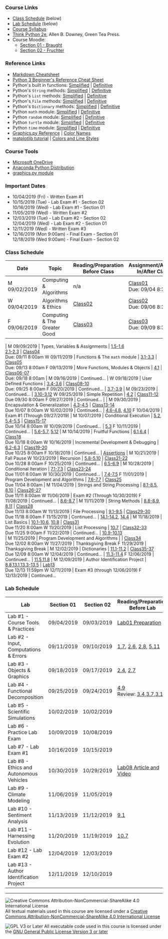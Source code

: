 ### Course Links

- [Class Schedule](#class-schedule) (below)
- [Lab Schedule](#lab-schedule) (below)
- [Course Syllabus](./syllabus.md)
- [Think Python 2e](https://greenteapress.com/wp/think-python-2e/), Allen B. Downey, Green Tea Press.
- Course Moodle:
  - [Section 01 - Braught](https://lms.dickinson.edu/course/view.php?id=41022)
  - [Section 02 - Fruchter](https://lms.dickinson.edu/course/view.php?id=41021)

### Reference Links

- [Markdown Cheatsheet](https://github.com/adam-p/markdown-here/wiki/Markdown-Here-Cheatsheet)
- [Python 3 Beginner's Reference Cheat Sheet](http://sixthresearcher.com/wp-content/uploads/2016/12/Python3_reference_cheat_sheet.pdf)
- Python's built in functions: [Simplified](https://www.w3schools.com/python/python_ref_functions.asp) \| [Definitive](https://docs.python.org/3/library/functions.html)
- Python's `String` methods: [Simplified](https://www.w3schools.com/python/python_ref_string.asp) \| [Definitive](https://docs.python.org/3/library/stdtypes.html#string-methods)
- Python's `List` methods: [Simplified](https://www.programiz.com/python-programming/methods/list) \| [Definitive](https://docs.python.org/3/tutorial/datastructures.html)
- Python's `File` methods: [Simplified](https://www.w3schools.com/python/python_ref_file.asp) \| [Definitive](https://docs.python.org/3/tutorial/inputoutput.html#reading-and-writing-files)
- Python's `Dictionary` methods: [Simplified](https://www.w3schools.com/python/python_ref_dictionary.asp) \| [Definitive](https://docs.python.org/3/library/stdtypes.html#typesmapping)
- Python `math` module: [Simplified](https://www.programiz.com/python-programming/modules/math) \| [Definitive](https://docs.python.org/3/library/math.html)
- Python `random` module: [Simplified](https://www.programiz.com/python-programming/modules/random) \| [Definitive](https://docs.python.org/3/library/random.html)  
- Python `turtle` module: [Simplified](http://web.cecs.pdx.edu/~lmd/cs161/turtle-excerpt.htm) \| [Definitive](https://docs.python.org/3/library/turtle.html)
- Python `time` module: [Simplified](https://www.programiz.com/python-programming/time) \| [Definitive](https://docs.python.org/3/library/time.html)
- [Graphics.py Reference](https://mcsp.wartburg.edu/zelle/python/graphics/graphics.pdf) \| [Color Names](https://www.w3schools.com/colors/colors_x11.asp)
- [matplotlib tutorial](https://matplotlib.org/tutorials/introductory/pyplot.html) \| [Colors and Line Styles](https://matplotlib.org/2.1.2/api/_as_gen/matplotlib.pyplot.plot.html)

### Course Tools

- [Microsoft OneDrive](https://onedrive.live.com/about/en-us/download/)
- [Anaconda Python Distribution](https://www.anaconda.com/distribution/)
- [graphics.py module](https://mcsp.wartburg.edu/zelle/python/graphics.py)

### Important Dates

- 10/04/2019 (Fri) - Written Exam #1
- 10/15/2019 (Tue) - Lab Exam #1 - Section 02  
  10/16/2019 (Wed) - Lab Exam #1 - Section 01
- 11/05/2019 (Wed) - Written Exam #2
- 12/03/2019 (Tue) - Lab Exam #2 - Section 02  
  12/04/2019 (Wed) - Lab Exam #2 - Section 01
- 12/11/2019 (Wed) - Written Exam #3
- 12/16/2019 (Mon 9:00am) - Final Exam - Section 01  
  12/18/2019 (Wed 9:00am) - Final Exam - Section 02

### Class Schedule

Date          | Topic                                   | Reading/Preparation<br>Before Class   | Assignment/Activity<br>In/After Class
---           | ---                                     | ---                                   | ---
M 09/02/2019  | Computing & Algorithms                  | n/a                                   | [Class01](./classes/class01.pdf)<br>Due: 09/04 8:30am
W 09/04/2019  | Algorithms & Ethics                     | [Class02](./classes/class02.md)       | [Class02](./classes/class02.pdf)<br>Due: 09/06 8:30am
F 09/06/2019  | Computing & The Greater Good            | [Class03](./classes/class03.md)       | [Class03](./classes/class03.pdf)<br>Due: 09/09 8:30am
|
M 09/09/2019  | Types, Variables & Assignments          | [1.5-1.6]<br>[2.1-2.3]                | [Class04]<br>Due: 09/11 8:00am
W 09/11/2019  | Functions & The `math` module           | [3.1-3.3]                             | [Class05]<br>Due: 09/13 8:00am
F 09/13/2019  | More Functions, Modules & Objects       | [4.1]                                 | [Class06-07]<br>Due: 09/18 8:00am
|
M 09/16/2019  | Continued...                            |
W 09/18/2019  | User Defined Functions                  | [3.4-3.6]                             | [Class08-10]<br>Due: 09/25 8:00am
F 09/20/2019  | Continued...                            | [3.7-3.9]
|
M 09/23/2019  | Continued...                            | [3.10-3.12]
W 09/25/2019  | Simple Repetition                       | [4.2]                                 | [Class11-12]<br>Due 09/30 8:00am
F 09/27/2019  | Continued...                            |
|
M 09/30/2019  | Encapsulation & Generalization          | [4.3-4.5]                             | [Class13-14]<br>Due 10/07 8:00am
W 10/02/2019  | Continued...                            | [4.6-4.8], [4.10]
F 10/04/2019  | Exam #1 (Through 09/27/2019)
|
M 10/07/2019  | Conditional Execution                   | [5.2], [5.4-5.5]                      | [Class15-17]<br>Due 10/14 8:00am
W 10/09/2019  | Continued...                            | [5.3]
F 10/11/2019  | Continued...                            | [5.6-5.7], [5.12]
|
M 10/14/2019  | Fruitful Functions                      | [6.1],[6.4]                           | [Class18]<br>Due 10/18 8:00am
W 10/16/2019  | Incremental Development & Debugging     | [6.2-6.3]                             | [Class19-20]<br>Due 10/25 8:00am
F 10/18/2019  | Continued...                            | [Assertions]
|
M 10/21/2019  | Fall Pause
W 10/23/2019  | Recursion                               | [5.8-5.10]                            | [Class21-22]<br>Due 10/28 8:00am
F 10/25/2019  | Continued...                            | [6.5-6.9]
|
M 10/28/2019  | Conditional Iteration                   | [7.1-7.3]                             | [Class23-24]<br>Due 11/01 8:00am
W 10/30/2019  | Continued...                            | [7.4-7.5]
F 11/01/2019  | Program Development and Algorithms      | [7.6-7.7]                             | [Class25]<br>Due 11/04 8:00am
|
M 11/04/2019  | Strings and String Processing           | [8.1-8.5], [8.10]                     | [Class26-27]<br>Due 11/11 8:00am
W 11/06/2019  | Exam #2 (Through 10/30/2019)
F 11/08/2019  | Continued...                            | [8.6-8.7]
|
M 11/11/2019  | String Methods                          | [8.8-8.9], [8.11]                     | [Class28]<br>Due 11/13 8:00am
W 11/13/2019  | File Processing                         | [9.1-9.5]                             | [Class29-30]<br>Due 11/18 8:00am
F 11/15/2019  | Continued...                            | [14.1-14.2], [14.4]
|
M 11/18/2019  | List Basics                             | [10.1-10.6], [10.8]                   | [Class31]<br>Due 11/20 8:00am
W 11/20/2019  | List Processing                         | [10.7]                                | [Class32-33]<br>Due 11/25 9:00am
F 11/22/2019  | Continued...                            | [10.9-10.13]                          
|
M 11/25/2019  | Program Development and Algorithms      |                                       | [Class34]<br>Due 12/02 8:00am
W 11/27/2019  | Thanksgiving Break
F 11/29/2019  | Thanksgiving Break
|
M 12/02/2019  | Dictionaries                            | [11.1-11.2]                           | [Class35-37]<br>Due 12/09 8:00am
W 12/04/2019  | Continued...                            | [11.3-11.4]
F 12/06/2019  | Continued...                            | [11.5],[11.8]
|
M 12/09/2019  | Author Identification Project           | [8.8],[13.1],[13.3-13.5]              | [Lab13]<br>Due 12/13 11:59pm
W 12/11/2019  | Exam #3 (through 12/06/2019)
F 12/13/2019  | Continued...

[Class04]: https://github.com/dickinson-comp130/Class04/archive/f19.zip
[1.5-1.6]: http://greenteapress.com/thinkpython2/html/thinkpython2002.html#sec10
[2.1-2.3]: http://greenteapress.com/thinkpython2/html/thinkpython2003.html

[Class05]: https://github.com/dickinson-comp130/Class05/archive/f19.zip
[3.1-3.3]: http://greenteapress.com/thinkpython2/html/thinkpython2004.html

[Class06-07]: https://github.com/dickinson-comp130/Class06-07/archive/f19.zip
[4.1]: http://greenteapress.com/thinkpython2/html/thinkpython2005.html

[Class08-10]: https://github.com/dickinson-comp130/Class08-10/archive/f19.zip
[3.4-3.6]: http://greenteapress.com/thinkpython2/html/thinkpython2004.html#sec30
[3.7-3.9]: http://greenteapress.com/thinkpython2/html/thinkpython2004.html#sec33
[3.10-3.12]: http://greenteapress.com/thinkpython2/html/thinkpython2004.html#sec36

[Class11-12]: https://github.com/dickinson-comp130/Class11-12/archive/f19.zip
[4.2]: http://greenteapress.com/thinkpython2/html/thinkpython2005.html#sec43

[Class13-14]: https://github.com/dickinson-comp130/Class13-14/archive/f19.zip
[4.3-4.5]: http://greenteapress.com/thinkpython2/html/thinkpython2005.html#sec44
[4.6-4.8]: http://greenteapress.com/thinkpython2/html/thinkpython2005.html#sec47
[4.10]: http://greenteapress.com/thinkpython2/html/thinkpython2005.html#sec51

[Class15-17]: https://github.com/dickinson-comp130/Class15-17/archive/f19.zip
[5.2]: http://greenteapress.com/thinkpython2/html/thinkpython2006.html#sec56
[5.4-5.5]: http://greenteapress.com/thinkpython2/html/thinkpython2006.html#sec58
[5.3]: http://greenteapress.com/thinkpython2/html/thinkpython2006.html#sec57
[5.6-5.7]: http://greenteapress.com/thinkpython2/html/thinkpython2006.html#sec60
[5.12]: http://greenteapress.com/thinkpython2/html/thinkpython2006.html#sec66

[Class18]: https://github.com/dickinson-comp130/Class18/archive/f19.zip
[6.1]: http://greenteapress.com/thinkpython2/html/thinkpython2007.html
[6.4]: http://greenteapress.com/thinkpython2/html/thinkpython2007.html#sec73

[Class19-20]: https://github.com/dickinson-comp130/Class19-20/archive/f19.zip
[6.2-6.3]: http://greenteapress.com/thinkpython2/html/thinkpython2007.html#sec71
[Assertions]: https://medium.com/better-programming/an-intro-to-python-assert-statements-bdd45834d303

[Class21-22]: https://github.com/dickinson-comp130/Class21-22/archive/f19.zip
[5.8-5.10]: http://greenteapress.com/thinkpython2/html/thinkpython2006.html#sec62
[6.5-6.9]: http://greenteapress.com/thinkpython2/html/thinkpython2007.html#sec74

[Class23-24]: https://github.com/dickinson-comp130/Class23-24/archive/f19.zip
[7.1-7.3]: http://greenteapress.com/thinkpython2/html/thinkpython2008.html
[7.4-7.5]: http://greenteapress.com/thinkpython2/html/thinkpython2008.html#sec85

[Class25]: https://github.com/dickinson-comp130/Class25/archive/f19.zip
[7.6-7.7]: http://greenteapress.com/thinkpython2/html/thinkpython2008.html#sec87

[Class26-27]: https://github.com/dickinson-comp130/Class26-27/archive/f19.zip
[8.1-8.5]: http://greenteapress.com/thinkpython2/html/thinkpython2009.html
[8.10]: http://greenteapress.com/thinkpython2/html/thinkpython2009.html#sec101
[8.6-8.7]: http://greenteapress.com/thinkpython2/html/thinkpython2009.html#sec97

[Class28]: https://github.com/dickinson-comp130/Class28/archive/f19.zip
[8.8-8.9]: http://greenteapress.com/thinkpython2/html/thinkpython2009.html#sec99
[8.11]: http://greenteapress.com/thinkpython2/html/thinkpython2009.html#sec102

[Class29-30]: https://github.com/dickinson-comp130/Class29-30/archive/f19.zip
[9.1-9.5]: http://greenteapress.com/thinkpython2/html/thinkpython2010.html
[14.1-14.2]: http://greenteapress.com/thinkpython2/html/thinkpython2015.html
[14.4]: http://greenteapress.com/thinkpython2/html/thinkpython2015.html#sec168

[Class31]: https://github.com/dickinson-comp130/Class31/archive/f19.zip
[10.1-10.6]: http://greenteapress.com/thinkpython2/html/thinkpython2011.html
[10.8]: http://greenteapress.com/thinkpython2/html/thinkpython2011.html#sec121

[Class32-33]: https://github.com/dickinson-comp130/Class32-33/archive/f19.zip
[10.7]: http://greenteapress.com/thinkpython2/html/thinkpython2011.html#sec120
[10.9-10.13]: http://greenteapress.com/thinkpython2/html/thinkpython2011.html#sec122

[Class34]: https://github.com/dickinson-comp130/Class34/archive/f19.zip

[Class35-37]: https://github.com/dickinson-comp130/Class35-37/archive/f19.zip
[11.1-11.2]: http://greenteapress.com/thinkpython2/html/thinkpython2012.html
[11.3-11.4]: http://greenteapress.com/thinkpython2/html/thinkpython2012.html#sec132
[11.5]: http://greenteapress.com/thinkpython2/html/thinkpython2012.html#sec134
[11.8]: http://greenteapress.com/thinkpython2/html/thinkpython2012.html#sec137

[Class38-40]: https://github.com/dickinson-comp130/Class38-40/archive/f19.zip
[8.8]: http://greenteapress.com/thinkpython2/html/thinkpython2009.html#sec99
[13.1]: http://greenteapress.com/thinkpython2/html/thinkpython2014.html
[13.3-13.5]: http://greenteapress.com/thinkpython2/html/thinkpython2014.html#sec154

### Lab Schedule

Lab                                     | Section 01 | Section 02 | Reading/Preparation<br>Before Lab   |Assignment<br>In/After Lab
---                                     | ---        | ---        | ---                                 | ---
Lab #1 - Course Tools & Practices       | 09/04/2019 | 09/03/2019 | [Lab01 Preparation](labs/lab01.md)  | [Lab01]
Lab #2 - Input, Computations & Errors   | 09/11/2019 | 09/10/2019 | [1.7], [2.6], [2.8], [5.11]         | [Lab02]
Lab #3 - Objects & Graphics             | 09/18/2019 | 09/17/2019 | [2.4], [2.7]                        | [Lab03]
Lab #4 - Functional Decomposition       | 09/25/2019 | 09/24/2019 | [4.9]<br>Review: [3.4],[3.7],[3.11] | [Lab04]
Lab #5 - Scientific Simulations         | 10/02/2019 | 10/02/2019 |                                     | [Lab05]
Lab #6 - Practice Lab Exam              | 10/09/2019 | 10/08/2019 |                                     | [Lab06]
Lab #7 - Lab Exam #1                    | 10/16/2019 | 10/15/2019 |                                     | [Lab07]
Lab #8 - Ethics and Autonomous Vehicles | 10/30/2019 | 10/29/2019 | [Lab08 Article and Video]           | [Lab08]
Lab #9 - Climate Modeling               | 11/06/2019 | 11/05/2019 |                                     | [Lab09]
Lab #10 - Sentiment Analysis            | 11/13/2019 | 11/12/2019 | [9.1]                               | [Lab10]
Lab #11 - Harnessing Evolution          | 11/20/2019 | 11/19/2019 | [10.7]                              | [Lab11]
Lab #12 - Lab Exam #2                   | 12/04/2019 | 12/03/2019 |                                     | [Lab12]
Lab #13 - Author Identification Project | 12/11/2019 | 12/10/2019 |                                     | [Lab13]

[Lab01]: https://github.com/dickinson-comp130/Lab01/archive/f19.zip

[Lab02]: https://github.com/dickinson-comp130/Lab02/archive/f19.zip
[1.7]: http://greenteapress.com/thinkpython2/html/thinkpython2002.html#sec12
[2.6]: http://greenteapress.com/thinkpython2/html/thinkpython2003.html#sec21
[2.8]: http://greenteapress.com/thinkpython2/html/thinkpython2003.html#sec23
[5.11]: http://greenteapress.com/thinkpython2/html/thinkpython2006.html#sec65

[Lab03]: https://github.com/dickinson-comp130/Lab03/archive/f19.zip
[2.4]: http://greenteapress.com/thinkpython2/html/thinkpython2003.html#sec19
[2.7]: http://greenteapress.com/thinkpython2/html/thinkpython2003.html#sec22

[Lab04]: https://github.com/dickinson-comp130/Lab04/archive/f19.zip
[3.4]: http://greenteapress.com/thinkpython2/html/thinkpython2004.html#sec30
[3.7]: http://greenteapress.com/thinkpython2/html/thinkpython2004.html#sec33
[3.11]: http://greenteapress.com/thinkpython2/html/thinkpython2004.html#sec37
[4.9]: http://greenteapress.com/thinkpython2/html/thinkpython2005.html#sec50

[Lab05]: https://github.com/dickinson-comp130/Lab05/archive/f19.zip

[Lab06]: https://github.com/dickinson-comp130/Lab06/archive/f19.zip

[Lab07]: https://github.com/dickinson-comp130/Lab07/archive/f19.zip

[Lab08]: https://github.com/dickinson-comp130/Lab08/archive/f19.zip
[Lab08 Article and Video]: https://www.nytimes.com/2016/06/24/technology/should-your-driverless-car-hit-a-pedestrian-to-save-your-life.html

[Lab09]: https://github.com/dickinson-comp130/Lab09/archive/f19.zip

[Lab10]: https://github.com/dickinson-comp130/Lab10/archive/f19.zip
[9.1]: http://greenteapress.com/thinkpython2/html/thinkpython2010.html

[Lab11]: https://github.com/dickinson-comp130/Lab11/archive/f19.zip
[10.7]: http://greenteapress.com/thinkpython2/html/thinkpython2011.html#sec120

[Lab12]: https://github.com/dickinson-comp130/Lab12/archive/f19.zip

[Lab13]: https://github.com/dickinson-comp130/Lab13/archive/f19.zip
___
![Creative Commons Attribution-NonCommercial-ShareAlike 4.0 International License](https://i.creativecommons.org/l/by-nc-sa/4.0/88x31.png "Creative Commons Attribution-NonCommercial-ShareAlike 4.0 International License") All textual materials used in this course are licensed under a [Creative Commons Attribution-NonCommercial-ShareAlike 4.0 International License](http://creativecommons.org/licenses/by-nc-sa/4.0/)

![GPL V3 or Later](https://www.gnu.org/graphics/gplv3-or-later-sm.png "GPL V3 or later") All executable code used in this course is licensed under the [GNU General Public License Version 3 or later](https://www.gnu.org/licenses/gpl.txt)
